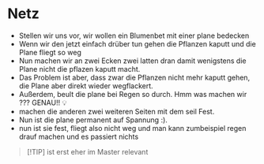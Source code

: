 # Netz
- Stellen wir uns vor, wir wollen ein Blumenbet mit einer plane bedecken
- Wenn wir den jetzt einfach drüber tun gehen die Pflanzen kaputt und die Plane fliegt so weg
- Nun machen wir an zwei Ecken zwei latten dran damit wenigstens die Plane nicht die pflazen kaputt macht. 
- Das Problem ist aber, dass zwar die Pflanzen nicht mehr kaputt gehen, die Plane aber direkt wieder wegflackert. 
- Außerdem, beult die plane bei Regen so durch. Hmm was machen wir ??? GENAU!! 💡
- machen die anderen zwei weiteren Seiten mit dem seil Fest.
- Nun ist die plane permanent auf Spannung :).
- nun ist sie fest, fliegt also nicht weg und man kann zumbeispiel regen drauf machen und es passiert nichts

>[!TIP] ist erst eher im Master relevant

